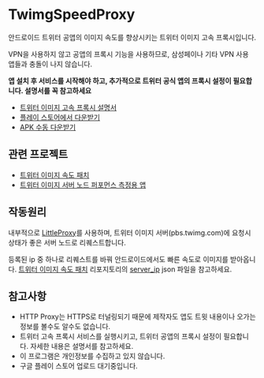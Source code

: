 # TwimgSpeedProxy
안드로이드 트위터 공앱의 이미지 속도를 향상시키는 트위터 이미지 고속 프록시입니다.

VPN을 사용하지 않고 공앱의 프록시 기능을 사용하므로, 삼성페이나 기타 VPN 사용 앱들과 충돌이 나지 않습니다.

**앱 설치 후 서비스를 시작해야 하고, 추가적으로 트위터 공식 앱의 프록시 설정이 필요합니다. 설명서를 꼭 참고하세요**

* [트위터 이미지 고속 프록시 설명서](https://docs.google.com/document/d/e/2PACX-1vSJr_ajbtPPDHl_9YXjl_-tr8eBprA0MJwN3PT8fU4-dOVpybbxOUVhDo0sOCMxiL86P1QhFDGp_M6e/pub)
* [플레이 스토어에서 다운받기](https://play.google.com/store/apps/details?id=com.sokcuri.twimgspeedproxy)
* [APK 수동 다운받기](https://github.com/sokcuri/TwimgSpeedProxy/releases)

## 관련 프로젝트
* [트위터 이미지 속도 패치](https://github.com/sokcuri/TwimgSpeedPatch)
* [트위터 이미지 서버 노드 퍼포먼스 측정용 앱](https://github.com/sokcuri/twimg-mon)

## 작동원리
내부적으로 [LittleProxy](https://github.com/ganskef/LittleProxy)를 사용하며, 트위터 이미지 서버(pbs.twimg.com)에 요청시 상태가 좋은 서버 노드로 리퀘스트합니다.

등록된 ip 중 하나로 리퀘스트를 바꿔 안드로이드에서도 빠른 속도로 이미지를 받아옵니다. [트위터 이미지 속도 패치](https://github.com/sokcuri/TwimgSpeedPatch) 리포지토리의 [server_ip](https://github.com/sokcuri/TwimgSpeedPatch/blob/master/data/server_ip.json) json 파일을 참고하세요.

## 참고사항
* HTTP Proxy는 HTTPS로 터널링되기 때문에 제작자도 앱도 트윗 내용이나 오가는 정보를 볼수도 알수도 없습니다.
* 트위터 고속 프록시 서비스를 실행시키고, 트위터 공앱의 프록시 설정이 필요합니다. 자세한 내용은 설명서를 참고하세요.
* 이 프로그램은 개인정보를 수집하고 있지 않습니다.
* 구글 플레이 스토어 업로드 대기중입니다.
